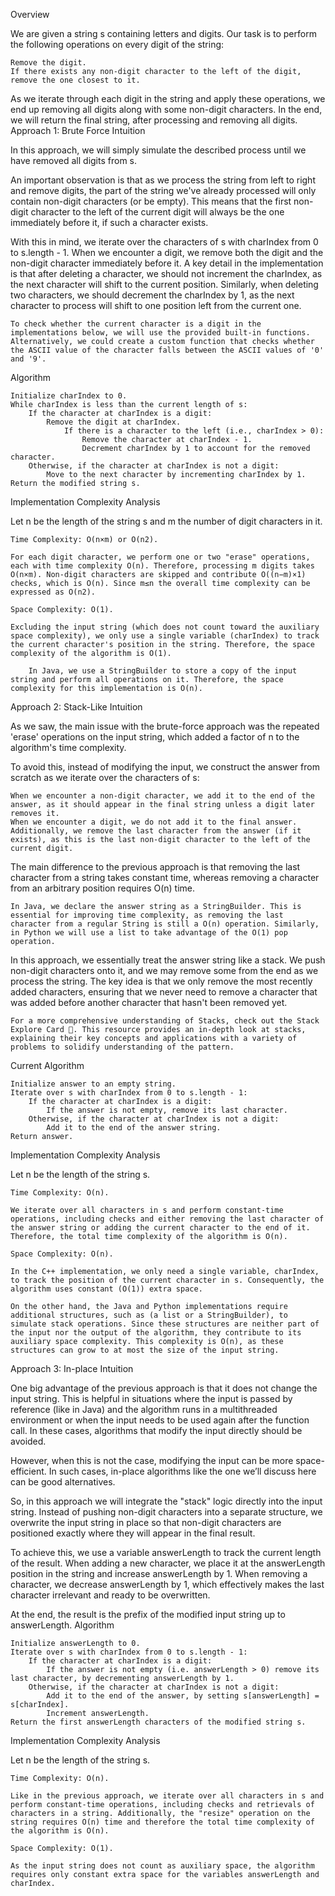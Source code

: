 Overview

We are given a string s containing letters and digits. Our task is to perform the following operations on every digit of the string:

    Remove the digit.
    If there exists any non-digit character to the left of the digit, remove the one closest to it.

As we iterate through each digit in the string and apply these operations, we end up removing all digits along with some non-digit characters. In the end, we will return the final string, after processing and removing all digits.
Approach 1: Brute Force
Intuition

In this approach, we will simply simulate the described process until we have removed all digits from s.

An important observation is that as we process the string from left to right and remove digits, the part of the string we've already processed will only contain non-digit characters (or be empty). This means that the first non-digit character to the left of the current digit will always be the one immediately before it, if such a character exists.

With this in mind, we iterate over the characters of s with charIndex from 0 to s.length - 1. When we encounter a digit, we remove both the digit and the non-digit character immediately before it. A key detail in the implementation is that after deleting a character, we should not increment the charIndex, as the next character will shift to the current position. Similarly, when deleting two characters, we should decrement the charIndex by 1, as the next character to process will shift to one position left from the current one.

    To check whether the current character is a digit in the implementations below, we will use the provided built-in functions. Alternatively, we could create a custom function that checks whether the ASCII value of the character falls between the ASCII values of '0' and '9'.

Algorithm

    Initialize charIndex to 0.
    While charIndex is less than the current length of s:
        If the character at charIndex is a digit:
            Remove the digit at charIndex.
                If there is a character to the left (i.e., charIndex > 0):
                    Remove the character at charIndex - 1.
                    Decrement charIndex by 1 to account for the removed character.
        Otherwise, if the character at charIndex is not a digit:
            Move to the next character by incrementing charIndex by 1.
    Return the modified string s.

Implementation
Complexity Analysis

Let n be the length of the string s and m the number of digit characters in it.

    Time Complexity: O(n×m) or O(n2).

    For each digit character, we perform one or two "erase" operations, each with time complexity O(n). Therefore, processing m digits takes O(n×m). Non-digit characters are skipped and contribute O((n−m)×1) checks, which is O(n). Since m≤n the overall time complexity can be expressed as O(n2).

    Space Complexity: O(1).

    Excluding the input string (which does not count toward the auxiliary space complexity), we only use a single variable (charIndex) to track the current character's position in the string. Therefore, the space complexity of the algorithm is O(1).

        In Java, we use a StringBuilder to store a copy of the input string and perform all operations on it. Therefore, the space complexity for this implementation is O(n).

Approach 2: Stack-Like
Intuition

As we saw, the main issue with the brute-force approach was the repeated 'erase' operations on the input string, which added a factor of n to the algorithm's time complexity.

To avoid this, instead of modifying the input, we construct the answer from scratch as we iterate over the characters of s:

    When we encounter a non-digit character, we add it to the end of the answer, as it should appear in the final string unless a digit later removes it.
    When we encounter a digit, we do not add it to the final answer. Additionally, we remove the last character from the answer (if it exists), as this is the last non-digit character to the left of the current digit.

The main difference to the previous approach is that removing the last character from a string takes constant time, whereas removing a character from an arbitrary position requires O(n) time.

    In Java, we declare the answer string as a StringBuilder. This is essential for improving time complexity, as removing the last character from a regular String is still a O(n) operation. Similarly, in Python we will use a list to take advantage of the O(1) pop operation.

In this approach, we essentially treat the answer string like a stack. We push non-digit characters onto it, and we may remove some from the end as we process the string. The key idea is that we only remove the most recently added characters, ensuring that we never need to remove a character that was added before another character that hasn't been removed yet.

    For a more comprehensive understanding of Stacks, check out the Stack Explore Card 🔗. This resource provides an in-depth look at stacks, explaining their key concepts and applications with a variety of problems to solidify understanding of the pattern.

Current
Algorithm

    Initialize answer to an empty string.
    Iterate over s with charIndex from 0 to s.length - 1:
        If the character at charIndex is a digit:
            If the answer is not empty, remove its last character.
        Otherwise, if the character at charIndex is not a digit:
            Add it to the end of the answer string.
    Return answer.

Implementation
Complexity Analysis

Let n be the length of the string s.

    Time Complexity: O(n).

    We iterate over all characters in s and perform constant-time operations, including checks and either removing the last character of the answer string or adding the current character to the end of it. Therefore, the total time complexity of the algorithm is O(n).

    Space Complexity: O(n).

    In the C++ implementation, we only need a single variable, charIndex, to track the position of the current character in s. Consequently, the algorithm uses constant (O(1)) extra space.

    On the other hand, the Java and Python implementations require additional structures, such as (a list or a StringBuilder), to simulate stack operations. Since these structures are neither part of the input nor the output of the algorithm, they contribute to its auxiliary space complexity. This complexity is O(n), as these structures can grow to at most the size of the input string.

Approach 3: In-place
Intuition

One big advantage of the previous approach is that it does not change the input string. This is helpful in situations where the input is passed by reference (like in Java) and the algorithm runs in a multithreaded environment or when the input needs to be used again after the function call. In these cases, algorithms that modify the input directly should be avoided.

However, when this is not the case, modifying the input can be more space-efficient. In such cases, in-place algorithms like the one we’ll discuss here can be good alternatives.

So, in this approach we will integrate the "stack" logic directly into the input string. Instead of pushing non-digit characters into a separate structure, we overwrite the input string in place so that non-digit characters are positioned exactly where they will appear in the final result.

To achieve this, we use a variable answerLength to track the current length of the result. When adding a new character, we place it at the answerLength position in the string and increase answerLength by 1. When removing a character, we decrease answerLength by 1, which effectively makes the last character irrelevant and ready to be overwritten.

At the end, the result is the prefix of the modified input string up to answerLength.
Algorithm

    Initialize answerLength to 0.
    Iterate over s with charIndex from 0 to s.length - 1:
        If the character at charIndex is a digit:
            If the answer is not empty (i.e. answerLength > 0) remove its last character, by decrementing answerLength by 1.
        Otherwise, if the character at charIndex is not a digit:
            Add it to the end of the answer, by setting s[answerLength] = s[charIndex].
            Increment answerLength.
    Return the first answerLength characters of the modified string s.

Implementation
Complexity Analysis

Let n be the length of the string s.

    Time Complexity: O(n).

    Like in the previous approach, we iterate over all characters in s and perform constant-time operations, including checks and retrievals of characters in a string. Additionally, the "resize" operation on the string requires O(n) time and therefore the total time complexity of the algorithm is O(n).

    Space Complexity: O(1).

    As the input string does not count as auxiliary space, the algorithm requires only constant extra space for the variables answerLength and charIndex.
